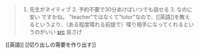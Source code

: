 
> 1. 先生がネイティブ 2. 予約不要で30分あけばいつでも話せる 3. なのに安い ですかね。
> "teacher"ではなくて"tutor"なので、[[英語]]を教えるというより、（ある程度喋れる前提で）喋り相手になってくれるというのがいい [src](https://www.facebook.com/ukai.yu/posts/10218097786336888?comment_id=10218097954501092&reply_comment_id=10218097957981179&comment_tracking=%7B%22tn%22%3A%22R%22%7D)
良さげ

[[英語]]
[[切り出しの需要を作り出す]]
